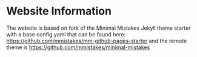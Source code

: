 # Website Information

The website is based on fork of the Minimal Mistakes Jekyll theme starter with a base config.yaml that can be found here: https://github.com/mmistakes/mm-github-pages-starter and the remote theme is https://github.com/mmistakes/minimal-mistakes
